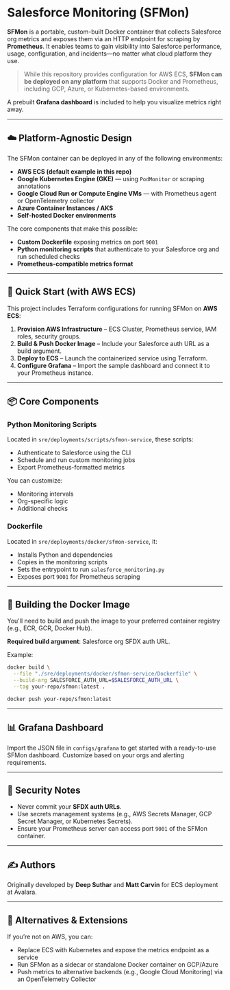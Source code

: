 # Salesforce Monitoring (SFMon)

**SFMon** is a portable, custom-built Docker container that collects Salesforce org metrics and exposes them via an HTTP endpoint for scraping by **Prometheus**. It enables teams to gain visibility into Salesforce performance, usage, configuration, and incidents—no matter what cloud platform they use.

> While this repository provides configuration for AWS ECS, **SFMon can be deployed on any platform** that supports Docker and Prometheus, including GCP, Azure, or Kubernetes-based environments.

A prebuilt **Grafana dashboard** is included to help you visualize metrics right away.

---

## ☁️ Platform-Agnostic Design

The SFMon container can be deployed in any of the following environments:

- **AWS ECS (default example in this repo)**
- **Google Kubernetes Engine (GKE)** — using `PodMonitor` or scraping annotations
- **Google Cloud Run or Compute Engine VMs** — with Prometheus agent or OpenTelemetry collector
- **Azure Container Instances / AKS**
- **Self-hosted Docker environments**

The core components that make this possible:

- **Custom Dockerfile** exposing metrics on port `9001`
- **Python monitoring scripts** that authenticate to your Salesforce org and run scheduled checks
- **Prometheus-compatible metrics format**

---

## 🚀 Quick Start (with AWS ECS)

This project includes Terraform configurations for running SFMon on **AWS ECS**:

1. **Provision AWS Infrastructure** – ECS Cluster, Prometheus service, IAM roles, security groups.
2. **Build & Push Docker Image** – Include your Salesforce auth URL as a build argument.
3. **Deploy to ECS** – Launch the containerized service using Terraform.
4. **Configure Grafana** – Import the sample dashboard and connect it to your Prometheus instance.

---

## 📦 Core Components

### Python Monitoring Scripts

Located in `sre/deployments/scripts/sfmon-service`, these scripts:

- Authenticate to Salesforce using the CLI
- Schedule and run custom monitoring jobs
- Export Prometheus-formatted metrics

You can customize:

- Monitoring intervals
- Org-specific logic
- Additional checks

### Dockerfile

Located in `sre/deployments/docker/sfmon-service`, it:

- Installs Python and dependencies
- Copies in the monitoring scripts
- Sets the entrypoint to run `salesforce_monitoring.py`
- Exposes port `9001` for Prometheus scraping

---

## 🔨 Building the Docker Image

You'll need to build and push the image to your preferred container registry (e.g., ECR, GCR, Docker Hub).

**Required build argument**: Salesforce org SFDX auth URL.

Example:

```bash
docker build \
  --file "./sre/deployments/docker/sfmon-service/Dockerfile" \
  --build-arg SALESFORCE_AUTH_URL=$SALESFORCE_AUTH_URL \
  --tag your-repo/sfmon:latest .

docker push your-repo/sfmon:latest
```

---

## 📊 Grafana Dashboard

Import the JSON file in `configs/grafana` to get started with a ready-to-use SFMon dashboard. Customize based on your orgs and alerting requirements.

---

## 🔐 Security Notes

- Never commit your **SFDX auth URLs**.
- Use secrets management systems (e.g., AWS Secrets Manager, GCP Secret Manager, or Kubernetes Secrets).
- Ensure your Prometheus server can access port `9001` of the SFMon container.

---

## ✍️ Authors

Originally developed by **Deep Suthar** and **Matt Carvin** for ECS deployment at Avalara.

---

## 🔄 Alternatives & Extensions

If you’re not on AWS, you can:

- Replace ECS with Kubernetes and expose the metrics endpoint as a service
- Run SFMon as a sidecar or standalone Docker container on GCP/Azure
- Push metrics to alternative backends (e.g., Google Cloud Monitoring) via an OpenTelemetry Collector
